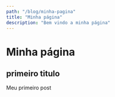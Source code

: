 ```yaml
---
path: "/blog/minha-pagina"
title: "Minha página"
description: "Bem vindo a minha página"
---
```


# Minha página

## primeiro titulo

Meu primeiro post